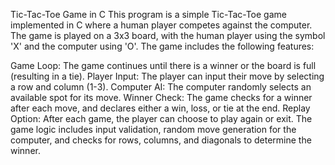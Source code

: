 Tic-Tac-Toe Game in C
This program is a simple Tic-Tac-Toe game implemented in C where a human player competes against the computer. The game is played on a 3x3 board, with the human player using the symbol 'X' and the computer using 'O'. The game includes the following features:

Game Loop: The game continues until there is a winner or the board is full (resulting in a tie).
Player Input: The player can input their move by selecting a row and column (1-3).
Computer AI: The computer randomly selects an available spot for its move.
Winner Check: The game checks for a winner after each move, and declares either a win, loss, or tie at the end.
Replay Option: After each game, the player can choose to play again or exit.
The game logic includes input validation, random move generation for the computer, and checks for rows, columns, and diagonals to determine the winner.
